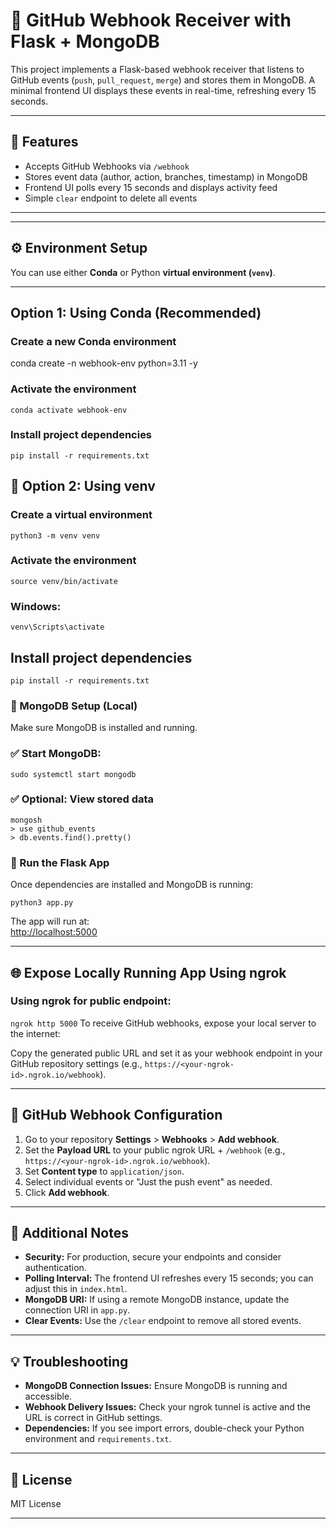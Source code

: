 
# 🚀 GitHub Webhook Receiver with Flask + MongoDB

This project implements a Flask-based webhook receiver that listens to GitHub events (`push`, `pull_request`, `merge`) and stores them in MongoDB. A minimal frontend UI displays these events in real-time, refreshing every 15 seconds.

---

## 🧱 Features

- Accepts GitHub Webhooks via `/webhook`
- Stores event data (author, action, branches, timestamp) in MongoDB
- Frontend UI polls every 15 seconds and displays activity feed
- Simple `clear` endpoint to delete all events

---





---

## ⚙️ Environment Setup

You can use either **Conda** or Python **virtual environment (`venv`)**.

---

##  Option 1: Using Conda (Recommended)

### Create a new Conda environment
conda create -n webhook-env python=3.11 -y

### Activate the environment
```conda activate webhook-env```

### Install project dependencies
```pip install -r requirements.txt```


## 🔹 Option 2: Using venv

### Create a virtual environment
```python3 -m venv venv```

### Activate the environment
```source venv/bin/activate ```  
### Windows: 
```venv\Scripts\activate```

## Install project dependencies
```pip install -r requirements.txt```

### 🔌 MongoDB Setup (Local)

Make sure MongoDB is installed and running.

### ✅ Start MongoDB:

```sudo systemctl start mongodb```


### ✅ Optional: View stored data

```
mongosh
> use github_events
> db.events.find().pretty()
```

### 🚀 Run the Flask App

Once dependencies are installed and MongoDB is running:

```python3 app.py```


The app will run at:  
[http://localhost:5000](http://localhost:5000)

---

## 🌐 Expose Locally Running App Using ngrok
### Using ngrok for public endpoint:
```ngrok http 5000```
To receive GitHub webhooks, expose your local server to the internet:








Copy the generated public URL and set it as your webhook endpoint in your GitHub repository settings (e.g., `https://<your-ngrok-id>.ngrok.io/webhook`).

---

## 🔑 GitHub Webhook Configuration

1. Go to your repository **Settings** > **Webhooks** > **Add webhook**.
2. Set the **Payload URL** to your public ngrok URL + `/webhook` (e.g., `https://<your-ngrok-id>.ngrok.io/webhook`).
3. Set **Content type** to `application/json`.
4. Select individual events or "Just the push event" as needed.
5. Click **Add webhook**.

---

## 📝 Additional Notes

- **Security:** For production, secure your endpoints and consider authentication.
- **Polling Interval:** The frontend UI refreshes every 15 seconds; you can adjust this in `index.html`.
- **MongoDB URI:** If using a remote MongoDB instance, update the connection URI in `app.py`.
- **Clear Events:** Use the `/clear` endpoint to remove all stored events.

---

## 💡 Troubleshooting

- **MongoDB Connection Issues:** Ensure MongoDB is running and accessible.
- **Webhook Delivery Issues:** Check your ngrok tunnel is active and the URL is correct in GitHub settings.
- **Dependencies:** If you see import errors, double-check your Python environment and `requirements.txt`.

---

## 📜 License

MIT License

---


